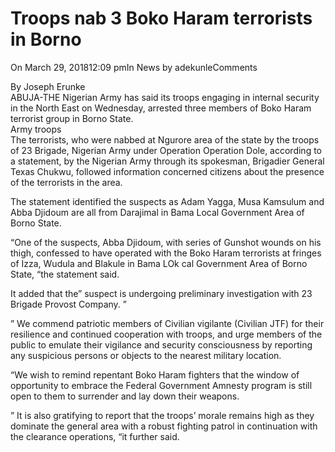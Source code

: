 # Troops nab 3 Boko Haram terrorists in Borno

On March 29, 201812:09 pmIn News by adekunleComments

By Joseph Erunke  
ABUJA-THE Nigerian Army has said its troops engaging in internal security in the North East on Wednesday, arrested three members of Boko Haram terrorist group in Borno State.  
Army troops  
The terrorists, who were nabbed at Ngurore area of the state by the troops of 23 Brigade, Nigerian Army under Operation Operation Dole, according to a statement, by the Nigerian Army through its spokesman, Brigadier General Texas Chukwu, followed information concerned citizens about the presence of the terrorists in the area. 

The statement identified the suspects as Adam Yagga, Musa Kamsulum and Abba Djidoum are all from Darajimal in Bama Local Government Area of Borno State. 

“One of the suspects, Abba Djidoum, with series of Gunshot wounds on his thigh, confessed to have operated with the Boko Haram terrorists at fringes of Izza, Wudula and Blakule in Bama LOk cal Government Area of Borno State, “the statement said. 

It added that the” suspect is undergoing preliminary investigation with 23 Brigade Provost Company. ”

” We commend patriotic members of Civilian vigilante \(Civilian JTF\) for their resilience and continued cooperation with troops, and urge members of the public to emulate their vigilance and security consciousness by reporting any suspicious persons or objects to the nearest military location.

“We wish to remind repentant Boko Haram fighters that the window of opportunity to embrace the Federal Government Amnesty program is still open to them to surrender and lay down their weapons.

” It is also gratifying to report that the troops’ morale remains high as they dominate the general area with a robust fighting patrol in continuation with the clearance operations, “it further said. 

